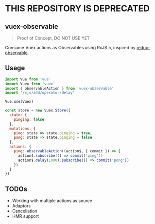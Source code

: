 # THIS REPOSITORY IS DEPRECATED

## vuex-observable

> Proof of Concept, DO NOT USE YET

Consume Vuex actions as Observables using RxJS 5, inspired by [redux-observable](https://github.com/redux-observable/redux-observable).

## Usage

``` js
import Vue from 'vue'
import Vuex from 'vuex'
import { observableAction } from 'vuex-observable'
import 'rxjs/add/operator/delay'

Vue.use(Vuex)

const store = new Vuex.Store({
  state: {
    pinging: false
  },
  mutations: {
    ping: state => state.pinging = true,
    pong: state => state.pinging = false
  },
  actions: {
    ping: observableAction((action$, { commit }) => {
      action$.subscribe(() => commit('ping'))
      action$.delay(1000).subscribe(() => commit('pong'))
    })
  }
})
```

## TODOs

- Working with multiple actions as source
- Adaptors
- Cancellation
- HMR support
